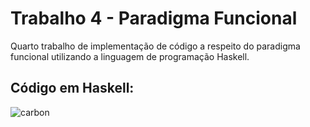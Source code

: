 # Trabalho 4 - Paradigma Funcional

Quarto trabalho de implementação de código a respeito do paradigma funcional utilizando a linguagem de programação Haskell.


## Código em Haskell:

![carbon](https://user-images.githubusercontent.com/43455579/117688708-69e53200-b18f-11eb-820c-40d0dd44368d.png)
